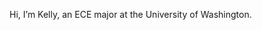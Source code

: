  Hi, I’m Kelly, an ECE major at the University of Washington.


<!---
kellyw03/kellyw03 is a ✨ special ✨ repository because its `README.md` (this file) appears on your GitHub profile.
You can click the Preview link to take a look at your changes.
--->
